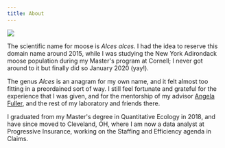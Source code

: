 ```yaml
---
title: About
---
```


![](https://upload.wikimedia.org/wikipedia/commons/5/55/Four_Moose.jpg)

The scientific name for moose is *Alces alces*. I had the idea to reserve this
domain name around 2015, while I was studying the New York Adirondack moose
population during my Master's program at Cornell; I never got around to it but
finally did so January 2020 (yay!).

The genus *Alces* is an anagram for my own name, and it felt almost too fitting
in a preordained sort of way. I still feel fortunate and grateful for the
experience that I was given, and for the mentorship of my advisor [Angela
Fuller](https://blogs.cornell.edu/fullerlab/), and the rest of my laboratory and
friends there.

I graduated from my Master's degree in Quantitative Ecology in 2018, and have
since moved to Cleveland, OH, where I am now a data analyst at Progressive
Insurance, working on the Staffing and Efficiency agenda in Claims.